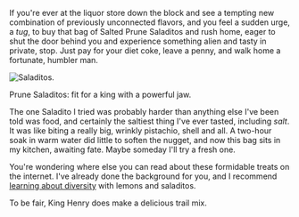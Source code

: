 <!--
.. title: Ingredients: prunes, salt.
.. date: 2006/04/02 03:13
.. slug: ingredients-prunes-salt
.. link:
.. description:
.. tags: food, reviews
-->


If you're ever at the liquor store down the block and see a tempting new combination of previously unconnected flavors, and you feel a sudden urge, a *tug*, to buy that bag of Salted Prune Saladitos and rush home, eager to shut the door behind you and experience something alien and tasty in private, stop. Just pay for your diet coke, leave a penny, and walk home a fortunate, humbler man.




 
![Saladitos.](http://michael-mccracken.net/img/Saladitos.jpg)
  

      
Prune Saladitos: fit for a king with a powerful jaw.
  



The one Saladito I tried was probably harder than anything else I've been told was food, and certainly the saltiest thing I've ever tasted, including *salt*. It was like biting a really big, wrinkly pistachio, shell and all. A two-hour soak in warm water did little to soften the nugget, and now this bag sits in my kitchen, awaiting fate. Maybe someday I'll try a fresh one.

You're wondering where else you can read about these formidable treats on the internet. I've already done the background for you, and I recommend [learning about diversity](http://www.teensupreme.org/news_120403.html) with lemons and saladitos.

To be fair, King Henry does make a delicious trail mix.
